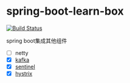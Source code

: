 # spring-boot-learn-box
[![Build Status](https://travis-ci.com/zhaoyunxing92/spring-boot-learn-box.svg?branch=master)](https://travis-ci.com/zhaoyunxing92/spring-boot-learn-box)

spring boot集成其他组件

- [ ] netty
- [x] [kafka](./spring-boot-kafka)
- [x] [sentinel](./spring-boot-sentinel)
- [x] [hystrix](./spring-boot-hystrix)